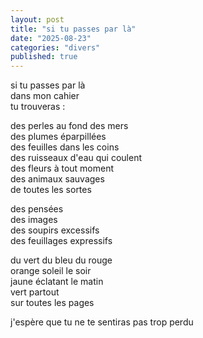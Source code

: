 ```yaml
---
layout: post
title: "si tu passes par là"
date: "2025-08-23"
categories: "divers"
published: true
---
```


si tu passes par là  
dans mon cahier  
tu trouveras :  

des perles au fond des mers  
des plumes éparpillées  
des feuilles dans les coins  
des ruisseaux d'eau qui coulent  
des fleurs à tout moment  
des animaux sauvages  
de toutes les sortes  

des pensées  
des images  
des soupirs excessifs  
des feuillages expressifs  

du vert du bleu du rouge  
orange soleil le soir  
jaune éclatant le matin  
vert partout  
sur toutes les pages  

j'espère que tu ne te sentiras pas trop perdu  
